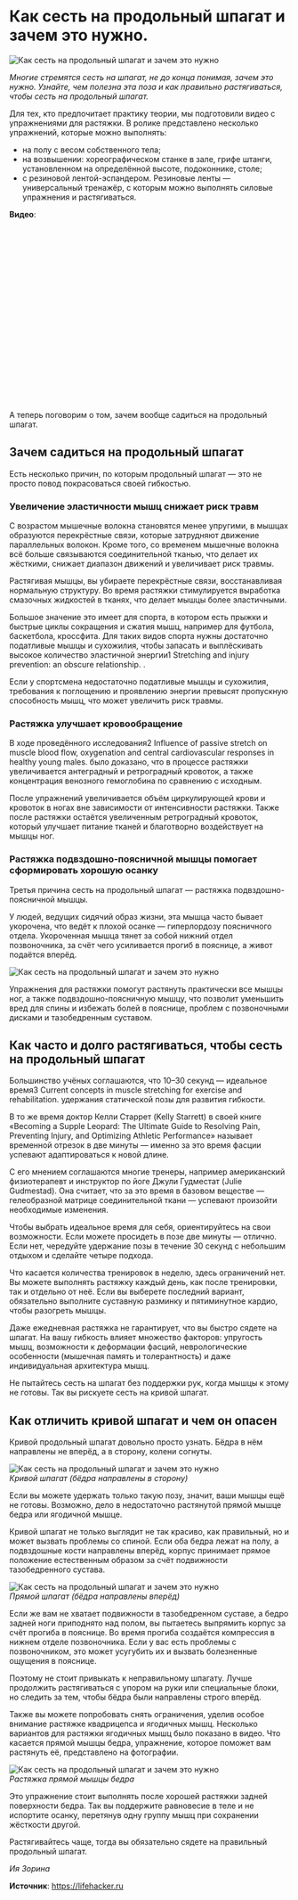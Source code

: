 # Как сесть на продольный шпагат и зачем это нужно.

![Как сесть на продольный шпагат и зачем это нужно](/images/Houseworks/Health/prodolnyj-shpagat_01.jpg 'Как сесть на продольный шпагат и зачем это нужно')

_Многие стремятся сесть на шпагат, не до конца понимая, зачем это нужно. Узнайте, чем полезна эта поза и как правильно растягиваться, чтобы сесть на продольный шпагат._

Для тех, кто предпочитает практику теории, мы подготовили видео с упражнениями для растяжки. В ролике представлено несколько упражнений, которые можно выполнять:

- на полу с весом собственного тела;
- на возвышении: хореографическом станке в зале, грифе штанги, установленном на определённой высоте, подоконнике, столе;
- с резиновой лентой-эспандером. Резиновые ленты — универсальный тренажёр, с которым можно выполнять силовые упражнения и растягиваться.

**Видео**:

<div class="youtube" id="OaWPW-x4Rgg" style="width: 560px; height: 315px;"></div>

А теперь поговорим о том, зачем вообще садиться на продольный шпагат.

## Зачем садиться на продольный шпагат

Есть несколько причин, по которым продольный шпагат — это не просто повод покрасоваться своей гибкостью.

### Увеличение эластичности мышц снижает риск травм

С возрастом мышечные волокна становятся менее упругими, в мышцах образуются перекрёстные связи, которые затрудняют движение параллельных волокон. Кроме того, со временем мышечные волокна всё больше связываются соединительной тканью, что делает их жёсткими, снижает диапазон движений и увеличивает риск травмы.

Растягивая мышцы, вы убираете перекрёстные связи, восстанавливая нормальную структуру. Во время растяжки стимулируется выработка смазочных жидкостей в тканях, что делает мышцы более эластичными.

Большое значение это имеет для спорта, в котором есть прыжки и быстрые циклы сокращения и сжатия мышц, например для футбола, баскетбола, кроссфита. Для таких видов спорта нужны достаточно податливые мышцы и сухожилия, чтобы запасать и выплёскивать высокое количество эластичной энергии1 Stretching and injury prevention: an obscure relationship. .

Если у спортсмена недостаточно податливые мышцы и сухожилия, требования к поглощению и проявлению энергии превысят пропускную способность мышц, что может увеличить риск травмы.

### Растяжка улучшает кровообращение

В ходе проведённого исследования2 Influence of passive stretch on muscle blood flow, oxygenation and central cardiovascular responses in healthy young males.  было доказано, что в процессе растяжки увеличивается антеградный и ретроградный кровоток, а также концентрация венозного гемоглобина по сравнению с исходным.

После упражнений увеличивается объём циркулирующей крови и кровоток в ногах вне зависимости от интенсивности растяжки. Также после растяжки остаётся увеличенным ретроградный кровоток, который улучшает питание тканей и благотворно воздействует на мышцы ног.

### Растяжка подвздошно-поясничной мышцы помогает сформировать хорошую осанку

Третья причина сесть на продольный шпагат — растяжка подвздошно-поясничной мышцы.

У людей, ведущих сидячий образ жизни, эта мышца часто бывает укорочена, что ведёт к плохой осанке — гиперлордозу поясничного отдела. Укороченная мышца тянет за собой нижний отдел позвоночника, за счёт чего усиливается прогиб в пояснице, а живот подаётся вперёд.

![Как сесть на продольный шпагат и зачем это нужно](/images/Houseworks/Health/prodolnyj-shpagat_02.jpg 'Как сесть на продольный шпагат и зачем это нужно')

Упражнения для растяжки помогут растянуть практически все мышцы ног, а также подвздошно-поясничную мышцу, что позволит уменьшить вред для спины и избежать болей в пояснице, проблем с позвоночными дисками и тазобедренным суставом.

## Как часто и долго растягиваться, чтобы сесть на продольный шпагат

Большинство учёных соглашаются, что 10–30 секунд — идеальное время3 Current concepts in muscle stretching for exercise and rehabilitation.  удержания статической позы для развития гибкости.

В то же время доктор Келли Старрет (Kelly Starrett) в своей книге «Becoming a Supple Leopard: The Ultimate Guide to Resolving Pain, Preventing Injury, and Optimizing Athletic Performance» называет временной отрезок в две минуты — именно за это время фасции успевают адаптироваться к новой длине.

С его мнением соглашаются многие тренеры, например американский физиотерапевт и инструктор по йоге Джули Гудместат (Julie Gudmestad). Она считает, что за это время в базовом веществе — гелеобразной матрице соединительной ткани — успевают произойти необходимые изменения.

Чтобы выбрать идеальное время для себя, ориентируйтесь на свои возможности. Если можете просидеть в позе две минуты — отлично. Если нет, чередуйте удержание позы в течение 30 секунд с небольшим отдыхом и сделайте четыре подхода.

Что касается количества тренировок в неделю, здесь ограничений нет. Вы можете выполнять растяжку каждый день, как после тренировки, так и отдельно от неё. Если вы выберете последний вариант, обязательно выполните суставную разминку и пятиминутное кардио, чтобы разогреть мышцы.

Даже ежедневная растяжка не гарантирует, что вы быстро сядете на шпагат. На вашу гибкость влияет множество факторов: упругость мышц, возможности к деформации фасций, неврологические особенности (мышечная память и толерантность) и даже индивидуальная архитектура мышц.

Не пытайтесь сесть на шпагат без поддержки рук, когда мышцы к этому не готовы. Так вы рискуете сесть на кривой шпагат.

## Как отличить кривой шпагат и чем он опасен

Кривой продольный шпагат довольно просто узнать. Бёдра в нём направлены не вперёд, а в сторону, колени согнуты.

![Как сесть на продольный шпагат и зачем это нужно](/images/Houseworks/Health/prodolnyj-shpagat_03.gif 'Как сесть на продольный шпагат и зачем это нужно')  
_Кривой шпагат (бёдра направлены в сторону)_

Если вы можете удержать только такую позу, значит, ваши мышцы ещё не готовы. Возможно, дело в недостаточно растянутой прямой мышце бедра или ягодичной мышце.

Кривой шпагат не только выглядит не так красиво, как правильный, но и может вызвать проблемы со спиной. Если оба бедра лежат на полу, а подвздошные кости направлены вперёд, корпус принимает прямое положение естественным образом за счёт подвижности тазобедренного сустава.

![Как сесть на продольный шпагат и зачем это нужно](/images/Houseworks/Health/prodolnyj-shpagat_04.gif 'Как сесть на продольный шпагат и зачем это нужно')  
_Прямой шпагат (бёдра направлены вперёд)_

Если же вам не хватает подвижности в тазобедренном суставе, а бедро задней ноги приподнято над полом, вы пытаетесь выпрямить корпус за счёт прогиба в пояснице. Во время прогиба создаётся компрессия в нижнем отделе позвоночника. Если у вас есть проблемы с позвоночником, это может усугубить их и вызвать болезненные ощущения в пояснице.

Поэтому не стоит привыкать к неправильному шпагату. Лучше продолжить растягиваться с упором на руки или специальные блоки, но следить за тем, чтобы бёдра были направлены строго вперёд.

Также вы можете попробовать снять ограничения, уделив особое внимание растяжке квадрицепса и ягодичных мышц. Несколько вариантов для растяжки ягодичных мышц было показано в видео. Что касается прямой мышцы бедра, упражнение, которое поможет вам растянуть её, представлено на фотографии.

![Как сесть на продольный шпагат и зачем это нужно](/images/Houseworks/Health/prodolnyj-shpagat_05.jpg 'Как сесть на продольный шпагат и зачем это нужно')  
_Растяжка прямой мышцы бедра_

Это упражнение стоит выполнять после хорошей растяжки задней поверхности бедра. Так вы поддержите равновесие в теле и не испортите осанку, перетянув одну группу мышц при сохранении жёсткости другой.

Растягивайтесь чаще, тогда вы обязательно сядете на правильный продольный шпагат.

_Ия Зорина_

**Источник**: https://lifehacker.ru
